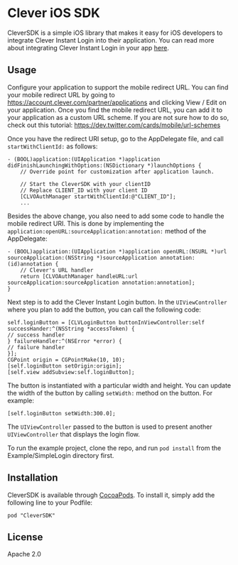 # Clever iOS SDK 

CleverSDK is a simple iOS library that makes it easy for iOS developers to integrate Clever Instant Login into their application.
You can read more about integrating Clever Instant Login in your app [here](https://dev.clever.com/).

## Usage

Configure your application to support the mobile redirect URL.
You can find your mobile redirect URL by going to https://account.clever.com/partner/applications and clicking View / Edit on your application.
Once you find the mobile redirect URL, you can add it to your application as a custom URL scheme.
If you are not sure how to do so, check out this tutorial: https://dev.twitter.com/cards/mobile/url-schemes

Once you have the redirect URI setup, go to the AppDelegate file, and call `startWithClientId:` as follows:
```obj-C
- (BOOL)application:(UIApplication *)application didFinishLaunchingWithOptions:(NSDictionary *)launchOptions {
    // Override point for customization after application launch.
    
    // Start the CleverSDK with your clientID
    // Replace CLIENT_ID with your client ID
    [CLVOAuthManager startWithClientId:@"CLIENT_ID"];
    ...
```

Besides the above change, you also need to add some code to handle the mobile redirect URI.
This is done by implementing the `application:openURL:sourceApplication:annotation:` method of the AppDelegate:
```obj-C
- (BOOL)application:(UIApplication *)application openURL:(NSURL *)url sourceApplication:(NSString *)sourceApplication annotation:(id)annotation {
    // Clever's URL handler
    return [CLVOAuthManager handleURL:url sourceApplication:sourceApplication annotation:annotation];
}
```

Next step is to add the Clever Instant Login button.
In the `UIViewController` where you plan to add the button, you can call the following code:
```obj-C
self.loginButton = [CLVLoginButton buttonInViewController:self successHander:^(NSString *accessToken) {
// success handler
} failureHandler:^(NSError *error) {
// failure handler
}];
CGPoint origin = CGPointMake(10, 10);
[self.loginButton setOrigin:origin];
[self.view addSubview:self.loginButton];
```
The button is instantiated with a particular width and height.
You can update the width of the button by calling `setWidth:` method on the button.
For example:
```obj-C
[self.loginButton setWidth:300.0];
```

The `UIViewController` passed to the button is used to present another `UIViewController` that displays the login flow.


To run the example project, clone the repo, and run `pod install` from the Example/SimpleLogin directory first.

## Installation

CleverSDK is available through [CocoaPods](http://cocoapods.org). To install
it, simply add the following line to your Podfile:

```
pod "CleverSDK"
```

## License

Apache 2.0
